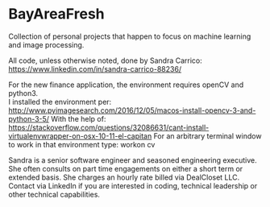 # BayAreaFresh
Collection of personal projects that happen to focus on machine learning and image processing.

All code, unless otherwise noted, done by Sandra Carrico:
https://www.linkedin.com/in/sandra-carrico-88236/

For the new finance application, the environment requires openCV and python3.  
I installed the environment per: 
  http://www.pyimagesearch.com/2016/12/05/macos-install-opencv-3-and-python-3-5/
With the help of:
  https://stackoverflow.com/questions/32086631/cant-install-virtualenvwrapper-on-osx-10-11-el-capitan
For an arbitrary terminal window to work in that environment type:
workon cv

Sandra is a senior software engineer and seasoned engineering executive.  She often consults on part 
time engagements on either a short term or extended basis.  She charges an hourly rate billed via DealCloset LLC.
Contact via LinkedIn if you are interested in coding, technical leadership or other technical capabilities.
